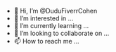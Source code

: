 - 👋 Hi, I’m @DuduFiverrCohen
- 👀 I’m interested in ...
- 🌱 I’m currently learning ...
- 💞️ I’m looking to collaborate on ...
- 📫 How to reach me ...

<!---
DuduFiverrCohen/DuduFiverrCohen is a ✨ special ✨ repository because its `README.md` (this file) appears on your GitHub profile.
You can click the Preview link to take a look at your changes.
--->
